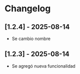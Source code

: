 # Changelog

## [1.2.4] - 2025-08-14
- Se cambio nombre 

## [1.2.3] - 2025-08-14
- Se agregó nueva funcionalidad
